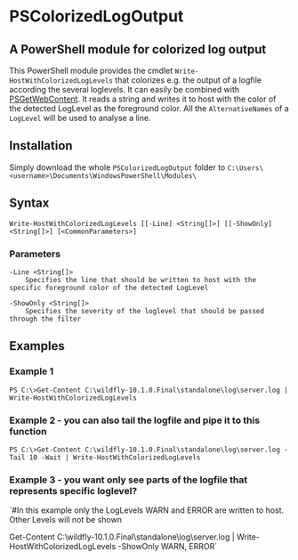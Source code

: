# PSColorizedLogOutput
## A PowerShell module for colorized log output

This PowerShell module provides the cmdlet `Write-HostWithColorizedLogLevels` that colorizes e.g. the output of a logfile according the several loglevels. It can easily be combined with [PSGetWebContent](https://github.com/open-coding/PSGetWebContent). It reads a string and writes it to host with the color of the detected LogLevel as the foreground color. All the `AlternativeNames` of a `LogLevel` will be used to analyse a line. 

## Installation

Simply download the whole `PSColorizedLogOutput` folder to `C:\Users\<username>\Documents\WindowsPowerShell\Modules\`

## Syntax
`Write-HostWithColorizedLogLevels [[-Line] <String[]>] [[-ShowOnly] <String[]>] [<CommonParameters>]`

### Parameters
    -Line <String[]>
        Specifies the line that should be written to host with the specific foreground color of the detected LogLevel

    -ShowOnly <String[]>
        Specifies the severity of the loglevel that should be passed through the filter

## Examples
### Example 1
`PS C:\>Get-Content C:\wildfly-10.1.0.Final\standalone\log\server.log | Write-HostWithColorizedLogLevels`

### Example 2 - you can also tail the logfile and pipe it to this function
`PS C:\>Get-Content C:\wildfly-10.1.0.Final\standalone\log\server.log -Tail 10 -Wait | Write-HostWithColorizedLogLevels`

### Example 3 - you want only see parts of the logfile that represents specific loglevel?
`#In this example only the LogLevels WARN and ERROR are written to host. Other Levels will not be shown

Get-Content C:\wildfly-10.1.0.Final\standalone\log\server.log | Write-HostWithColorizedLogLevels -ShowOnly WARN, ERROR`
